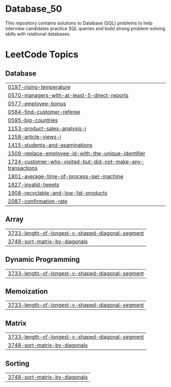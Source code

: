 # Database_50
This repository contains solutions to Database (SQL) problems to help  interview candidates practice SQL queries and build strong problem-solving skills with relational databases.

<!---LeetCode Topics Start-->
# LeetCode Topics
## Database
|  |
| ------- |
| [0197-rising-temperature](https://github.com/Sumit19dhama/Database_50/tree/master/0197-rising-temperature) |
| [0570-managers-with-at-least-5-direct-reports](https://github.com/Sumit19dhama/Database_50/tree/master/0570-managers-with-at-least-5-direct-reports) |
| [0577-employee-bonus](https://github.com/Sumit19dhama/Database_50/tree/master/0577-employee-bonus) |
| [0584-find-customer-referee](https://github.com/Sumit19dhama/Database_50/tree/master/0584-find-customer-referee) |
| [0595-big-countries](https://github.com/Sumit19dhama/Database_50/tree/master/0595-big-countries) |
| [1153-product-sales-analysis-i](https://github.com/Sumit19dhama/Database_50/tree/master/1153-product-sales-analysis-i) |
| [1258-article-views-i](https://github.com/Sumit19dhama/Database_50/tree/master/1258-article-views-i) |
| [1415-students-and-examinations](https://github.com/Sumit19dhama/Database_50/tree/master/1415-students-and-examinations) |
| [1509-replace-employee-id-with-the-unique-identifier](https://github.com/Sumit19dhama/Database_50/tree/master/1509-replace-employee-id-with-the-unique-identifier) |
| [1724-customer-who-visited-but-did-not-make-any-transactions](https://github.com/Sumit19dhama/Database_50/tree/master/1724-customer-who-visited-but-did-not-make-any-transactions) |
| [1801-average-time-of-process-per-machine](https://github.com/Sumit19dhama/Database_50/tree/master/1801-average-time-of-process-per-machine) |
| [1827-invalid-tweets](https://github.com/Sumit19dhama/Database_50/tree/master/1827-invalid-tweets) |
| [1908-recyclable-and-low-fat-products](https://github.com/Sumit19dhama/Database_50/tree/master/1908-recyclable-and-low-fat-products) |
| [2087-confirmation-rate](https://github.com/Sumit19dhama/Database_50/tree/master/2087-confirmation-rate) |
## Array
|  |
| ------- |
| [3733-length-of-longest-v-shaped-diagonal-segment](https://github.com/Sumit19dhama/Database_50/tree/master/3733-length-of-longest-v-shaped-diagonal-segment) |
| [3748-sort-matrix-by-diagonals](https://github.com/Sumit19dhama/Database_50/tree/master/3748-sort-matrix-by-diagonals) |
## Dynamic Programming
|  |
| ------- |
| [3733-length-of-longest-v-shaped-diagonal-segment](https://github.com/Sumit19dhama/Database_50/tree/master/3733-length-of-longest-v-shaped-diagonal-segment) |
## Memoization
|  |
| ------- |
| [3733-length-of-longest-v-shaped-diagonal-segment](https://github.com/Sumit19dhama/Database_50/tree/master/3733-length-of-longest-v-shaped-diagonal-segment) |
## Matrix
|  |
| ------- |
| [3733-length-of-longest-v-shaped-diagonal-segment](https://github.com/Sumit19dhama/Database_50/tree/master/3733-length-of-longest-v-shaped-diagonal-segment) |
| [3748-sort-matrix-by-diagonals](https://github.com/Sumit19dhama/Database_50/tree/master/3748-sort-matrix-by-diagonals) |
## Sorting
|  |
| ------- |
| [3748-sort-matrix-by-diagonals](https://github.com/Sumit19dhama/Database_50/tree/master/3748-sort-matrix-by-diagonals) |
<!---LeetCode Topics End-->